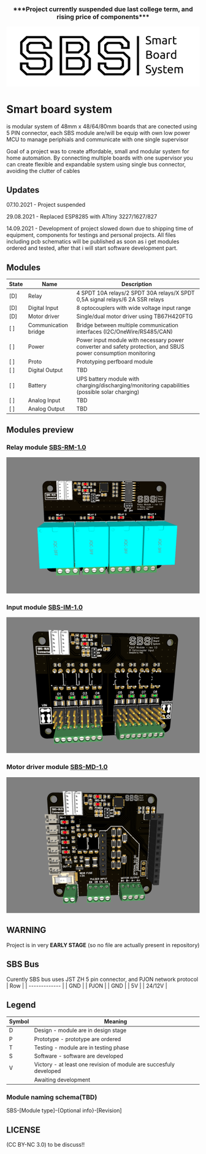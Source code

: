 
<h3 align="center">***Project currently suspended due last college term, and rising price of components***</h3>

<p align="center">
<img src="./sbs-logo.png">
</p>

# Smart board system 
is modular system of 48mm x 48/64/80mm boards that are conected using 5 PIN connector, each SBS module are/will be equip with own low power MCU to manage periphials and communicate with one single supervisor

Goal of a project was to create affordable, small and modular system for home automation. By connecting multiple boards with one supervisor you can create flexible and expandable system using single bus connector, avoiding the clutter of cables

## Updates
07.10.2021 - Project suspended

29.08.2021 - Replaced ESP8285 with ATtiny 3227/1627/827

14.09.2021 - Development of project slowed down due to shipping time of equipment, components for testings and personal projects. All files including pcb schematics will be published as soon as i get modules ordered and tested, after that i will start software development part.


## Modules
| State | Name | Description |
| ------------- | ------------- | ------------- |
| [D] | Relay | 4 SPDT 10A relays/2 SPDT 30A relays/X SPDT 0,5A signal relays/6 2A SSR relays  |
| [D] | Digital Input | 8 optocouplers with wide voltage input range |
| [D] | Motor driver | Single/dual motor driver using TB67H420FTG |
| [ ] | Communication bridge | Bridge between multiple communication interfaces (I2C/OneWire/RS485/CAN) |
| [ ] | Power | Power input module with necessary power converter and safety protection, and SBUS power consumption monitoring | TBD |
| [ ] | Proto | Prototyping perfboard module |
| [ ] | Digital Output | TBD |
| [ ] | Battery | UPS battery module with charging/discharging/monitoring capabilities (possible solar charging) | TBD |
| [ ] | Analog Input | TBD |
| [ ] | Analog Output | TBD |

## Modules preview

### Relay module [SBS-RM-1.0](./modules/relay/README.md)
![relay-module](./modules/relay/relay-module-rev10.png)

### Input module [SBS-IM-1.0](./modules/input/README.md)
![input-module](./modules/input/input-module-rev10.png)

### Motor driver module [SBS-MD-1.0](./modules/motor-driver/README.md)
![motor-driver-module](./modules/motor-driver/motor-driver-module-rev10.png)

## WARNING 
Project is in very **EARLY STAGE** (so no file are actually present in repository)


## SBS Bus
Curently SBS bus uses JST ZH 5 pin connector, and PJON network protocol
| Row |
| ------------- |
| GND |
| PJON |
| GND |
| 5V |
| 24/12V |


## Legend
| Symbol | Meaning |
| ------------- | ------------- |
| D | Design - module are in design stage |
| P | Prototype - prototype are ordered |
| T | Testing - module are in testing phase |
| S | Software - software are developed |
| V | Victory - at least one revision of module are succesfuly developed |
|  | Awaiting development |

### Module naming schema(TBD)
SBS-[Module type]-{Optional info}-[Revision]

## LICENSE
(CC BY-NC 3.0) to be discuss!!

